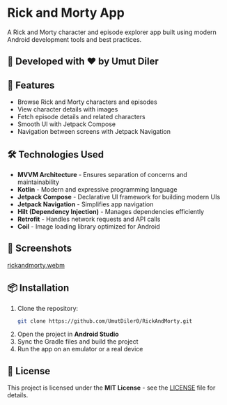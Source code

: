 # Rick and Morty App

A Rick and Morty character and episode explorer app built using modern Android development tools and best practices.

## 📌 Developed with ❤️ by **Umut Diler**

## 🚀 Features
- Browse Rick and Morty characters and episodes
- View character details with images
- Fetch episode details and related characters
- Smooth UI with Jetpack Compose
- Navigation between screens with Jetpack Navigation

## 🛠 Technologies Used
- **MVVM Architecture** - Ensures separation of concerns and maintainability
- **Kotlin** - Modern and expressive programming language
- **Jetpack Compose** - Declarative UI framework for building modern UIs
- **Jetpack Navigation** - Simplifies app navigation
- **Hilt (Dependency Injection)** - Manages dependencies efficiently
- **Retrofit** - Handles network requests and API calls
- **Coil** - Image loading library optimized for Android

## 📸 Screenshots

[rickandmorty.webm](https://github.com/user-attachments/assets/6428c704-64d9-4cf0-92bc-536a3c375f40)

## 📦 Installation
1. Clone the repository:
   ```sh
   git clone https://github.com/UmutDiler0/RickAndMorty.git
   ```
2. Open the project in **Android Studio**
3. Sync the Gradle files and build the project
4. Run the app on an emulator or a real device

## 📝 License
This project is licensed under the **MIT License** - see the [LICENSE](LICENSE) file for details.

